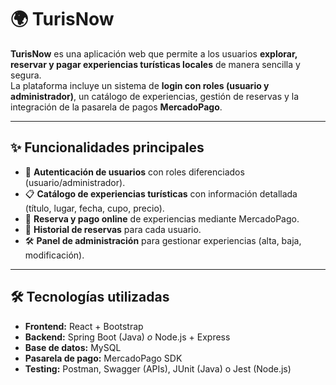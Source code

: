 # 🌍 TurisNow

**TurisNow** es una aplicación web que permite a los usuarios **explorar, reservar y pagar experiencias turísticas locales** de manera sencilla y segura.  
La plataforma incluye un sistema de **login con roles (usuario y administrador)**, un catálogo de experiencias, gestión de reservas y la integración de la pasarela de pagos **MercadoPago**.  

---

## ✨ Funcionalidades principales

- 👤 **Autenticación de usuarios** con roles diferenciados (usuario/administrador).  
- 📋 **Catálogo de experiencias turísticas** con información detallada (título, lugar, fecha, cupo, precio).  
- 🛒 **Reserva y pago online** de experiencias mediante MercadoPago.  
- 📂 **Historial de reservas** para cada usuario.  
- 🛠️ **Panel de administración** para gestionar experiencias (alta, baja, modificación).  

---

## 🛠️ Tecnologías utilizadas

- **Frontend:** React + Bootstrap  
- **Backend:** Spring Boot (Java) *o* Node.js + Express  
- **Base de datos:** MySQL  
- **Pasarela de pago:** MercadoPago SDK  
- **Testing:** Postman, Swagger (APIs), JUnit (Java) o Jest (Node.js)  
